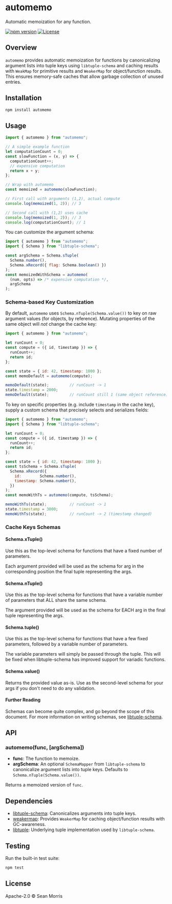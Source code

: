 # automemo

Automatic memoization for any function.

[![npm version](https://img.shields.io/npm/v/automemo.svg)](https://www.npmjs.com/package/automemo) [![License](https://img.shields.io/npm/l/automemo.svg)](LICENSE)

## Overview

`automemo` provides automatic memoization for functions by canonicalizing argument lists into tuple keys using `libtuple-schema` and caching results with `WeakMap` for primitive results and `WeakerMap` for object/function results. This ensures memory-safe caches that allow garbage collection of unused entries.

## Installation

```bash
npm install automemo
```

## Usage

```js
import { automemo } from "automemo";

// A simple example function
let computationCount = 0;
const slowFunction = (x, y) => {
  computationCount++;
  // expensive computation
  return x + y;
};

// Wrap with automemo
const memoized = automemo(slowFunction);

// First call with arguments (1,2), actual compute
console.log(memoized(1, 2)); // 3

// Second call with (1,2) uses cache
console.log(memoized(1, 2)); // 3
console.log(computationCount); // 1
```

You can customize the argument schema:

```js
import { automemo } from "automemo";
import { Schema } from "libtuple-schema";

const argSchema = Schema.sTuple(
  Schema.number(),
  Schema.xRecord({ flag: Schema.boolean() })
);
const memoizedWithSchema = automemo(
  (num, opts) => /* expensive computation */,
  argSchema
);
```

### Schema-based Key Customization

By default, `automemo` uses `Schema.nTuple(Schema.value())` to key on raw argument values (for objects, by reference). Mutating properties of the same object will _not_ change the cache key:

```js
import { automemo } from "automemo";

let runCount = 0;
const compute = ({ id, timestamp }) => {
  runCount++;
  return id;
};

const state = { id: 42, timestamp: 1000 };
const memoDefault = automemo(compute);

memoDefault(state);         // runCount -> 1
state.timestamp = 2000;
memoDefault(state);         // runCount still 1 (same object reference)
```

To key on specific properties (e.g. include `timestamp` in the cache key), supply a custom schema that precisely selects and serializes fields:

```js
import { automemo } from "automemo";
import { Schema } from "libtuple-schema";

let runCount = 0;
const compute = ({ id, timestamp }) => {
  runCount++;
  return id;
};

const state = { id: 42, timestamp: 1000 };
const tsSchema = Schema.sTuple(
  Schema.xRecord({
    id:        Schema.number(),
    timestamp: Schema.number(),
  })
);
const memoWithTs = automemo(compute, tsSchema);

memoWithTs(state);          // runCount -> 1
state.timestamp = 3000;
memoWithTs(state);          // runCount -> 2 (timestamp changed)
```

### Cache Keys Schemas

#### Schema.xTuple()

Use this as the top-level schema for functions that have a fixed number of parameters.

Each argument provided will be used as the schema for arg in the corresponding position the final tuple representing the args.

#### Schema.nTuple()

Use this as the top-level schema for functions that have a variable number of parameters that ALL share the same schema.

The argument provided will be used as the schema for EACH arg in the final tuple representing the args.

#### Schema.tuple()

Use this as the top-level schema for functions that have a few fixed parameters, followed by a variable number of parameters.

The variable parameters will simply be passed through the tuple. This will be fixed when libtuple-schema has improved support for variadic functions.

#### Schema.value()

Returns the provided value as-is. Use as the second-level schema for your args if you don't need to do any validation.

#### Further Reading

Schemas can become quite complex, and go beyond the scope of this document. For more information on writing schemas, see [libtuple-schema](https://www.npmjs.com/package/libtuple-schema).

## API

### automemo(func, [argSchema])

- **func**: The function to memoize.
- **argSchema**: An optional `SchemaMapper` from `libtuple-schema` to canonicalize argument lists into tuple keys. Defaults to `Schema.nTuple(Schema.value())`.

Returns a memoized version of `func`.

## Dependencies

- [libtuple-schema](https://npmjs.com/package/libtuple-schema): Canonicalizes arguments into tuple keys.
- [weakermap](https://npmjs.com/package/weakermap): Provides `WeakerMap` for caching object/function results with GC-awareness.
- [libtuple](https://npmjs.com/package/libtuple): Underlying tuple implementation used by `libtuple-schema`.

## Testing

Run the built-in test suite:

```bash
npm test
```

## License

Apache-2.0 © Sean Morris
